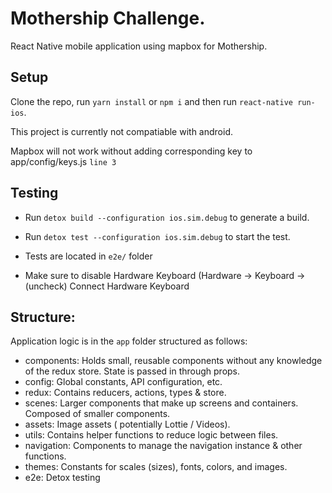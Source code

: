 # Mothership Challenge.

React Native mobile application using mapbox for Mothership.

## Setup

Clone the repo, run `yarn install` or `npm i` and then run `react-native run-ios`.

This project is currently not compatiable with android.

Mapbox will not work without adding corresponding key to app/config/keys.js `line 3`

## Testing

- Run `detox build --configuration ios.sim.debug` to generate a build.

- Run `detox test --configuration ios.sim.debug` to start the test.

- Tests are located in `e2e/` folder

- Make sure to disable Hardware Keyboard (Hardware -> Keyboard -> (uncheck) Connect Hardware Keyboard

## Structure:

Application logic is in the `app` folder structured as follows:

- components: Holds small, reusable components without any knowledge of the redux store. State is passed in through props.
- config: Global constants, API configuration, etc.
- redux: Contains reducers, actions, types & store.
- scenes: Larger components that make up screens and containers. Composed of smaller components.
- assets: Image assets ( potentially Lottie / Videos).
- utils: Contains helper functions to reduce logic between files.
- navigation: Components to manage the navigation instance & other functions.
- themes: Constants for scales (sizes), fonts, colors, and images.
- e2e: Detox testing
